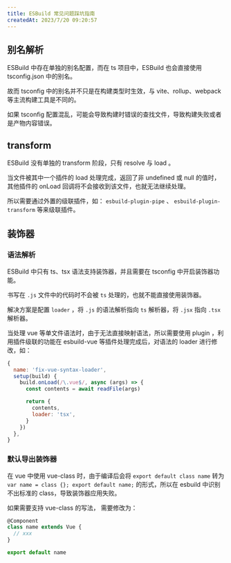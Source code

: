 ```yaml
---
title: ESBuild 常见问题踩坑指南
createdAt: 2023/7/20 09:20:57
---
```


## 别名解析

ESBuild 中存在单独的别名配置，而在 ts 项目中，ESBuild 也会直接使用 tsconfig.json 中的别名。

故而 tsconfig 中的别名并不只是在构建类型时生效，与 vite、rollup、webpack 等主流构建工具是不同的。

如果 tsconfig 配置混乱，可能会导致构建时错误的查找文件，导致构建失败或者是产物内容错误。

## transform

ESBuild 没有单独的 transform 阶段，只有 resolve 与 load 。

当文件被其中一个插件的 load 处理完成，返回了非 undefined 或 null 的值时，其他插件的 onLoad 回调将不会接收到该文件，也就无法继续处理。

所以需要通过外置的级联插件，如： `esbuild-plugin-pipe` 、 `esbuild-plugin-transform` 等来级联插件。

## 装饰器

### 语法解析

ESBuild 中只有 ts、tsx 语法支持装饰器，并且需要在 tsconfig 中开启装饰器功能。

书写在 `.js` 文件中的代码时不会被 `ts` 处理的，也就不能直接使用装饰器。

解决方案是配置 `loader` ，将 `.js` 的语法解析指向 `ts` 解析器，将 `.jsx` 指向 `.tsx` 解析器。

当处理 vue 等单文件语法时，由于无法直接映射语法，所以需要使用 plugin ，利用插件级联的功能在 esbuild-vue 等插件处理完成后，对语法的 loader 进行修改，如：

```js
{
  name: 'fix-vue-syntax-loader',
  setup(build) {
    build.onLoad(/\.vue$/, async (args) => {
      const contents = await readFile(args)

      return {
        contents,
        loader: 'tsx',
      }
    })
  },
}
```

### 默认导出装饰器

在 vue 中使用 vue-class 时，由于编译后会将 `export default class name` 转为 `var name = class {}; export default name;` 的形式，所以在 esbuild 中识别不出标准的 class，导致装饰器应用失败。

如果需要支持 vue-class 的写法， 需要修改为：

```ts
@Component
class name extends Vue {
  // xxx
}

export default name
```
